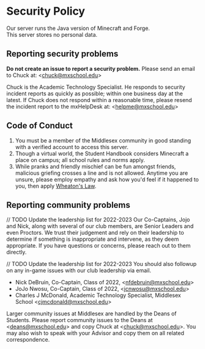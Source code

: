 # Security Policy
Our server runs the Java version of Minecraft and Forge.<br />
This server stores no personal data.

## Reporting security problems
**Do not create an issue to report a security problem.**
Please send an email to Chuck at:  \<chuck@mxschool.edu\>

Chuck is the Academic Technology Specialist. He responds to security incident reports as quickly as possible; within one business day at the latest. If Chuck does not respond within a reasonable time, please resend the incident report to the mxHelpDesk at: \<helpme@mxschool.edu\>

## Code of Conduct
1. You must be a member of the Middlesex community in good standing with a verified account to access this server.
1. Though a virtual world, the Student Handbook considers Minecraft a place on campus; all school rules and norms apply.
1. While pranks and friendly mischief can be fun amongst friends, malicious griefing crosses a line and is not allowed. Anytime you are unsure, please employ empathy and ask how you'd feel if it happened to you, then apply [Wheaton's Law](http://www.wheatonslaw.com).

## Reporting community problems
// TODO Update the leadership list for 2022-2023
Our Co-Captains, Jojo and Nick, along with several of our club members, are Senior Leaders and even Proctors. We trust their judgement and rely on their leadership to determine if something is inappropriate and intervene, as they deem appropriate. If you have questions or concerns, please reach out to them directly.

// TODO Update the leadership list for 2022-2023
You should also followup on any in-game issues with our club leadership via email.
- Nick DeBruin, Co-Captain, Class of 2022, \<nfdebruin@mxschool.edu\>
- JoJo Nwosu, Co-Captain, Class of 2022, \<jcnwosu@mxschool.edu\>
- Charles J McDonald, Academic Technology Specialist, Middlesex School \<cjmcdonald@mxschool.edu\>

Larger community issues at Middlesex are handled by the Deans of Students. Please report community issues to the Deans at \<deans@mxschool.edu\> and copy Chuck at \<chuck@mxschool.edu\>. You may also wish to speak with your Advisor and copy them on all related correspondence.
